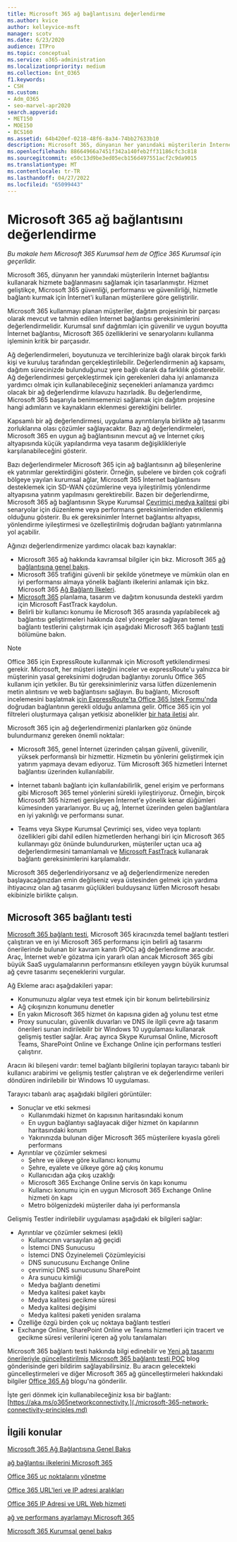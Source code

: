 ```yaml
---
title: Microsoft 365 ağ bağlantısını değerlendirme
ms.author: kvice
author: kelleyvice-msft
manager: scotv
ms.date: 6/23/2020
audience: ITPro
ms.topic: conceptual
ms.service: o365-administration
ms.localizationpriority: medium
ms.collection: Ent_O365
f1.keywords:
- CSH
ms.custom:
- Adm_O365
- seo-marvel-apr2020
search.appverid:
- MET150
- MOE150
- BCS160
ms.assetid: 64b420ef-0218-48f6-8a34-74bb27633b10
description: Microsoft 365, dünyanın her yanındaki müşterilerin İnternet bağlantısı kullanarak hizmete bağlanmasını sağlamak için tasarlanmıştır. Hizmet geliştikçe, Microsoft 365 güvenliği, performansı ve güvenilirliği, hizmetle bağlantı kurmak için İnternet'i kullanan müşterilere göre geliştirilir.
ms.openlocfilehash: 88664966a7451f342a140feb2ff31186cfc3c818
ms.sourcegitcommit: e50c13d9be3ed05ecb156d497551acf2c9da9015
ms.translationtype: MT
ms.contentlocale: tr-TR
ms.lasthandoff: 04/27/2022
ms.locfileid: "65099443"
---
```

# <a name="assessing-microsoft-365-network-connectivity"></a>Microsoft 365 ağ bağlantısını değerlendirme

*Bu makale hem Microsoft 365 Kurumsal hem de Office 365 Kurumsal için geçerlidir.*

Microsoft 365, dünyanın her yanındaki müşterilerin İnternet bağlantısı kullanarak hizmete bağlanmasını sağlamak için tasarlanmıştır. Hizmet geliştikçe, Microsoft 365 güvenliği, performansı ve güvenilirliği, hizmetle bağlantı kurmak için İnternet'i kullanan müşterilere göre geliştirilir.
  
Microsoft 365 kullanmayı planan müşteriler, dağıtım projesinin bir parçası olarak mevcut ve tahmin edilen İnternet bağlantısı gereksinimlerini değerlendirmelidir. Kurumsal sınıf dağıtımları için güvenilir ve uygun boyutta İnternet bağlantısı, Microsoft 365 özelliklerini ve senaryolarını kullanma işleminin kritik bir parçasıdır.
  
Ağ değerlendirmeleri, boyutunuza ve tercihlerinize bağlı olarak birçok farklı kişi ve kuruluş tarafından gerçekleştirilebilir. Değerlendirmenin ağ kapsamı, dağıtım sürecinizde bulunduğunuz yere bağlı olarak da farklılık gösterebilir. Ağ değerlendirmesi gerçekleştirmek için gerekenleri daha iyi anlamanıza yardımcı olmak için kullanabileceğiniz seçenekleri anlamanıza yardımcı olacak bir ağ değerlendirme kılavuzu hazırladık. Bu değerlendirme, Microsoft 365 başarıyla benimsemenizi sağlamak için dağıtım projesine hangi adımların ve kaynakların eklenmesi gerektiğini belirler.
  
Kapsamlı bir ağ değerlendirmesi, uygulama ayrıntılarıyla birlikte ağ tasarımı zorluklarına olası çözümler sağlayacaktır. Bazı ağ değerlendirmeleri, Microsoft 365 en uygun ağ bağlantısının mevcut ağ ve İnternet çıkış altyapısında küçük yapılandırma veya tasarım değişiklikleriyle karşılanabileceğini gösterir.

Bazı değerlendirmeler Microsoft 365 için ağ bağlantısının ağ bileşenlerine ek yatırımlar gerektirdiğini gösterir. Örneğin, şubelere ve birden çok coğrafi bölgeye yayılan kurumsal ağlar, Microsoft 365 İnternet bağlantısını desteklemek için SD-WAN çözümlerine veya iyileştirilmiş yönlendirme altyapısına yatırım yapılmasını gerektirebilir. Bazen bir değerlendirme, Microsoft 365 ağ bağlantısının Skype Kurumsal [Çevrimiçi medya kalitesi](https://support.office.com/article/Media-Quality-and-Network-Connectivity-Performance-in-Skype-for-Business-Online-5fe3e01b-34cf-44e0-b897-b0b2a83f0917) gibi senaryolar için düzenleme veya performans gereksinimlerinden etkilenmiş olduğunu gösterir. Bu ek gereksinimler İnternet bağlantısı altyapısı, yönlendirme iyileştirmesi ve özelleştirilmiş doğrudan bağlantı yatırımlarına yol açabilir.

Ağınızı değerlendirmenize yardımcı olacak bazı kaynaklar:

- Microsoft 365 ağ hakkında kavramsal bilgiler için bkz. Microsoft 365 [ağ bağlantısına genel bakış](microsoft-365-networking-overview.md).
- Microsoft 365 trafiğini güvenli bir şekilde yönetmeye ve mümkün olan en iyi performansı almaya yönelik bağlantı ilkelerini anlamak için bkz. Microsoft 365 [Ağ Bağlantı İlkeleri](./microsoft-365-network-connectivity-principles.md).
- [Microsoft 365](https://www.microsoft.com/fasttrack) planlama, tasarım ve dağıtım konusunda destekli yardım için Microsoft FastTrack kaydolun. 
- Belirli bir kullanıcı konumu ile Microsoft 365 arasında yapılabilecek ağ bağlantısı geliştirmeleri hakkında özel yönergeler sağlayan temel bağlantı testlerini çalıştırmak için aşağıdaki Microsoft 365 bağlantı [testi](assessing-network-connectivity.md#the-microsoft-365-connectivity-test) bölümüne bakın.

> [!NOTE]
> Office 365 için ExpressRoute kullanmak için Microsoft yetkilendirmesi gerekir. Microsoft, her müşteri isteğini inceler ve expressRoute'u yalnızca bir müşterinin yasal gereksinimi doğrudan bağlantıyı zorunlu Office 365 kullanım için yetkiler. Bu tür gereksinimleriniz varsa lütfen düzenlemenin metin alıntısını ve web bağlantısını sağlayın. Bu bağlantı, Microsoft incelemesini başlatmak [için ExpressRoute'ta Office 365 İstek Formu'nda](https://aka.ms/O365ERReview) doğrudan bağlantının gerekli olduğu anlamına gelir. Office 365 için yol filtreleri oluşturmaya çalışan yetkisiz abonelikler [bir hata iletisi](https://support.microsoft.com/kb/3181709) alır.
  
Microsoft 365 için ağ değerlendirmenizi planlarken göz önünde bulundurmanız gereken önemli noktalar:
  
- Microsoft 365, genel İnternet üzerinden çalışan güvenli, güvenilir, yüksek performanslı bir hizmettir. Hizmetin bu yönlerini geliştirmek için yatırım yapmaya devam ediyoruz. Tüm Microsoft 365 hizmetleri İnternet bağlantısı üzerinden kullanılabilir.

- İnternet tabanlı bağlantı için kullanılabilirlik, genel erişim ve performans gibi Microsoft 365 temel yönlerini sürekli iyileştiriyoruz. Örneğin, birçok Microsoft 365 hizmeti genişleyen İnternet'e yönelik kenar düğümleri kümesinden yararlanıyor. Bu uç ağ, İnternet üzerinden gelen bağlantılara en iyi yakınlığı ve performansı sunar.

- Teams veya Skype Kurumsal Çevrimiçi ses, video veya toplantı özellikleri gibi dahil edilen hizmetlerden herhangi biri için Microsoft 365 kullanmayı göz önünde bulundururken, müşteriler uçtan uca ağ değerlendirmesini tamamlamalı ve [Microsoft FastTrack](https://www.microsoft.com/fasttrack) kullanarak bağlantı gereksinimlerini karşılamalıdır.

Microsoft 365 değerlendiriyorsanız ve ağ değerlendirmenize nereden başlayacağınızdan emin değilseniz veya üstesinden gelmek için yardıma ihtiyacınız olan ağ tasarımı güçlükleri bulduysanız lütfen Microsoft hesabı ekibinizle birlikte çalışın.

## <a name="the-microsoft-365-connectivity-test"></a>Microsoft 365 bağlantı testi

[Microsoft 365 bağlantı testi](https://aka.ms/netonboard), Microsoft 365 kiracınızda temel bağlantı testleri çalıştıran ve en iyi Microsoft 365 performansı için belirli ağ tasarımı önerilerinde bulunan bir kavram kanıtı (POC) ağ değerlendirme aracıdır. Araç, İnternet web'e gözatma için yararlı olan ancak Microsoft 365 gibi büyük SaaS uygulamalarının performansını etkileyen yaygın büyük kurumsal ağ çevre tasarımı seçeneklerini vurgular.

Ağ Ekleme aracı aşağıdakileri yapar:

- Konumunuzu algılar veya test etmek için bir konum belirtebilirsiniz
- Ağ çıkışınızın konumunu denetler
- En yakın Microsoft 365 hizmet ön kapısına giden ağ yolunu test etme
- Proxy sunucuları, güvenlik duvarları ve DNS ile ilgili çevre ağı tasarım önerileri sunan indirilebilir bir Windows 10 uygulaması kullanarak gelişmiş testler sağlar. Araç ayrıca Skype Kurumsal Online, Microsoft Teams, SharePoint Online ve Exchange Online için performans testleri çalıştırır.

Aracın iki bileşeni vardır: temel bağlantı bilgilerini toplayan tarayıcı tabanlı bir kullanıcı arabirimi ve gelişmiş testler çalıştıran ve ek değerlendirme verileri döndüren indirilebilir bir Windows 10 uygulaması.

Tarayıcı tabanlı araç aşağıdaki bilgileri görüntüler:

- Sonuçlar ve etki sekmesi
  - Kullanımdaki hizmet ön kapısının haritasındaki konum
  - En uygun bağlantıyı sağlayacak diğer hizmet ön kapılarının haritasındaki konum
  - Yakınınızda bulunan diğer Microsoft 365 müşterilere kıyasla göreli performans
- Ayrıntılar ve çözümler sekmesi
  - Şehre ve ülkeye göre kullanıcı konumu
  - Şehre, eyalete ve ülkeye göre ağ çıkış konumu
  - Kullanıcıdan ağa çıkış uzaklığı
  - Microsoft 365 Exchange Online servis ön kapı konumu
  - Kullanıcı konumu için en uygun Microsoft 365 Exchange Online hizmeti ön kapı
  - Metro bölgenizdeki müşteriler daha iyi performansla

Gelişmiş Testler indirilebilir uygulaması aşağıdaki ek bilgileri sağlar:

- Ayrıntılar ve çözümler sekmesi (ekli)
  - Kullanıcının varsayılan ağ geçidi
  - İstemci DNS Sunucusu
  - İstemci DNS Özyinelemeli Çözümleyicisi
  - DNS sunucusunu Exchange Online
  - çevrimiçi DNS sunucusunu SharePoint
  - Ara sunucu kimliği
  - Medya bağlantı denetimi
  - Medya kalitesi paket kaybı
  - Medya kalitesi gecikme süresi
  - Medya kalitesi değişimi
  - Medya kalitesi paketi yeniden sıralama
- Özelliğe özgü birden çok uç noktaya bağlantı testleri
- Exchange Online, SharePoint Online ve Teams hizmetleri için tracert ve gecikme süresi verilerini içeren ağ yolu tanılamaları

Microsoft 365 bağlantı testi hakkında bilgi edinebilir ve [Yeni ağ tasarımı önerileriyle güncelleştirilmiş Microsoft 365 bağlantı testi POC](https://techcommunity.microsoft.com/t5/Office-365-Networking/Updated-Office-365-Network-Onboarding-Tool-POC-with-new-network/m-p/711130#M130) blog gönderisinde geri bildirim sağlayabilirsiniz. Bu aracın gelecekteki güncelleştirmeleri ve diğer Microsoft 365 ağ güncelleştirmeleri hakkındaki bilgiler [Office 365 Ağ](https://techcommunity.microsoft.com/t5/Office-365-Networking/bd-p/Office365Networking) blogu'na gönderilir.
  
İşte geri dönmek için kullanabileceğiniz kısa bir bağlantı: [https://aka.ms/o365networkconnectivity.](./microsoft-365-network-connectivity-principles.md)
  
## <a name="related-topics"></a>İlgili konular

[Microsoft 365 Ağ Bağlantısına Genel Bakış](microsoft-365-networking-overview.md)

[ağ bağlantısı ilkelerini Microsoft 365](./microsoft-365-network-connectivity-principles.md)

[Office 365 uç noktalarını yönetme](managing-office-365-endpoints.md)

[Office 365 URL'leri ve IP adresi aralıkları](urls-and-ip-address-ranges.md)

[Office 365 IP Adresi ve URL Web hizmeti](microsoft-365-ip-web-service.md)

[ağ ve performans ayarlamayı Microsoft 365](network-planning-and-performance.md)

[Microsoft 365 Kurumsal genel bakış](microsoft-365-overview.md)